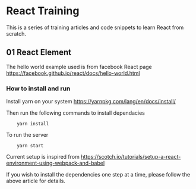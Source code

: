 # React Training
This is a series of training articles and code snippets to learn React from scratch.

## 01 React Element

The hello world example used is from facebook React page https://facebook.github.io/react/docs/hello-world.html 

### How to install and run
Install yarn on your system
https://yarnpkg.com/lang/en/docs/install/

Then run the following commands to install dependacies

```
    yarn install    
```

To run the server
```
    yarn start
```

Current setup is inspired from https://scotch.io/tutorials/setup-a-react-environment-using-webpack-and-babel

If you wish to install the dependencies one step at a time, please follow the above article for details.
